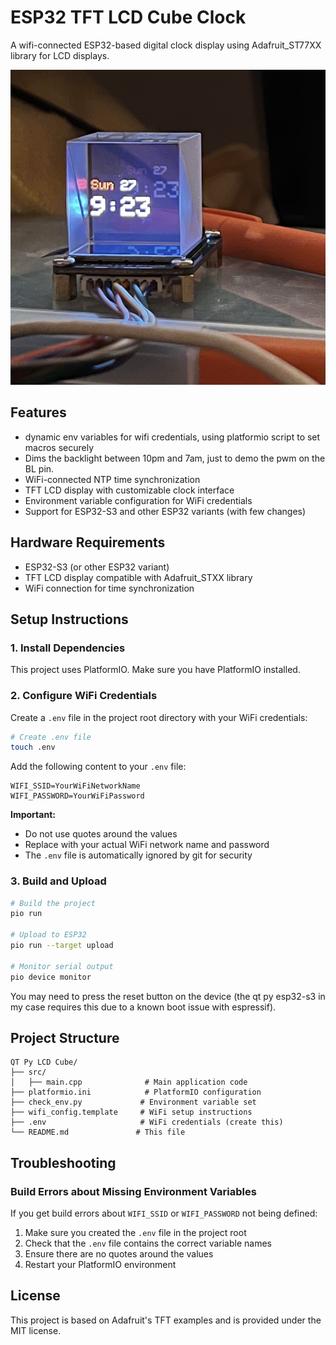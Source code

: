 # ESP32 TFT LCD Cube Clock

A wifi-connected ESP32-based digital clock display using Adafruit_ST77XX library for LCD displays.

![Clock Demo](images/clock.jpg)


## Features

- dynamic env variables for wifi credentials, using platformio script to set macros securely
- Dims the backlight between 10pm and 7am, just to demo the pwm on the BL pin. 
- WiFi-connected NTP time synchronization
- TFT LCD display with customizable clock interface
- Environment variable configuration for WiFi credentials
- Support for ESP32-S3 and other ESP32 variants (with few changes)

## Hardware Requirements

- ESP32-S3 (or other ESP32 variant)
- TFT LCD display compatible with Adafruit_STXX library
- WiFi connection for time synchronization

## Setup Instructions

### 1. Install Dependencies

This project uses PlatformIO. Make sure you have PlatformIO installed.

### 2. Configure WiFi Credentials

Create a `.env` file in the project root directory with your WiFi credentials:

```bash
# Create .env file
touch .env
```

Add the following content to your `.env` file:

```
WIFI_SSID=YourWiFiNetworkName
WIFI_PASSWORD=YourWiFiPassword
```

**Important:** 
- Do not use quotes around the values
- Replace with your actual WiFi network name and password
- The `.env` file is automatically ignored by git for security

### 3. Build and Upload

```bash
# Build the project
pio run

# Upload to ESP32
pio run --target upload

# Monitor serial output
pio device monitor
```

You may need to press the reset button on the device (the qt py esp32-s3 in my case requires this due to a known boot issue with espressif).


## Project Structure

```
QT Py LCD Cube/
├── src/
│   ├── main.cpp              # Main application code
├── platformio.ini            # PlatformIO configuration
├── check_env.py             # Environment variable set
├── wifi_config.template     # WiFi setup instructions
├── .env                     # WiFi credentials (create this)
└── README.md               # This file
```

## Troubleshooting

### Build Errors about Missing Environment Variables

If you get build errors about `WIFI_SSID` or `WIFI_PASSWORD` not being defined:

1. Make sure you created the `.env` file in the project root
2. Check that the `.env` file contains the correct variable names
3. Ensure there are no quotes around the values
4. Restart your PlatformIO environment

## License
This project is based on Adafruit's TFT examples and is provided under the MIT license. 
